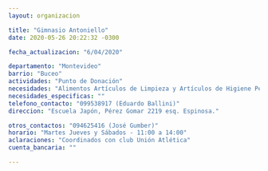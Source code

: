 ```yaml
---
layout: organizacion

title: "Gimnasio Antoniello"
date: 2020-05-26 20:22:32 -0300

fecha_actualizacion: "6/04/2020"

departamento: "Montevideo"
barrio: "Buceo"
actividades: "Punto de Donación"
necesidades: "Alimentos Artículos de Limpieza y Artículos de Higiene Personal"
necesidades_especificas: ""
telefono_contacto: "099538917 (Eduardo Ballini)"
direccion: "Escuela Japón, Pérez Gomar 2219 esq. Espinosa."

otros_contactos: "094625416 (José Gumber)"
horario: "Martes Jueves y Sábados - 11:00 a 14:00"
aclaraciones: "Coordinados con club Unión Atlética"
cuenta_bancaria: ""

---
```

